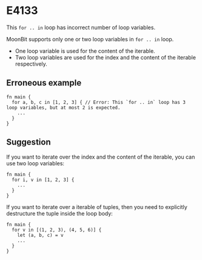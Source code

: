 # E4133

This `for .. in` loop has incorrect number of loop variables.

MoonBit supports only one or two loop variables in `for .. in` loop.

- One loop variable is used for the content of the iterable.
- Two loop variables are used for the index and the content of the iterable
  respectively.

## Erroneous example

```moonbit
fn main {
  for a, b, c in [1, 2, 3] { // Error: This `for .. in` loop has 3 loop variables, but at most 2 is expected.
    ...
  }
}
```

## Suggestion

If you want to iterate over the index and the content of the iterable, you can
use two loop variables:

```moonbit
fn main {
  for i, v in [1, 2, 3] {
    ...
  }
}
```

If you want to iterate over a iterable of tuples, then you need to explicitly
destructure the tuple inside the loop body:

```moonbit
fn main {
  for v in [(1, 2, 3), (4, 5, 6)] {
    let (a, b, c) = v
    ...
  }
}
```
